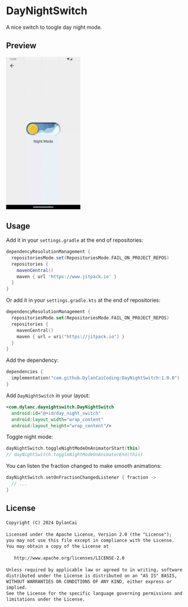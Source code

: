 # DayNightSwitch

A nice switch to toogle day night mode.

## Preview

<img src="./gif/DayNightSwitch.gif" width="40%"/>

## Usage

Add it in your `settings.gradle` at the end of repositories:

```groovy
dependencyResolutionManagement {
  repositoriesMode.set(RepositoriesMode.FAIL_ON_PROJECT_REPOS)
  repositories {
    mavenCentral()
    maven { url 'https://www.jitpack.io' }
  }
}
```

Or add it in your `settings.gradle.kts` at the end of repositories:

```kotlin
dependencyResolutionManagement {
  repositoriesMode.set(RepositoriesMode.FAIL_ON_PROJECT_REPOS)
  repositories {
    mavenCentral()
    maven { url = uri("https://jitpack.io") }
  }
}
```

Add the dependency:

```kotlin
dependencies {
  implementation("com.github.DylanCaiCoding:DayNightSwitch:1.0.0")
}
```

Add `DayNightSwitch` in your layout:

```xml
<com.dylanc.daynightswitch.DayNightSwitch
  android:id="@+id/day_night_switch"
  android:layout_width="wrap_content"
  android:layout_height="wrap_content"/>
```

Toggle night mode:

```kotlin
dayNightSwitch.toggleNightModeOnAnimatorStart(this)
// dayNightSwitch.toggleNightModeOnAnimatorEnd(this)
```

You can listen the fraction changed to make smooth animations:

```kotlin
dayNightSwitch.setOnFractionChangedListener { fraction ->
  // ...
}
```

## License

```
Copyright (C) 2024 DylanCai

Licensed under the Apache License, Version 2.0 (the "License");
you may not use this file except in compliance with the License.
You may obtain a copy of the License at

   http://www.apache.org/licenses/LICENSE-2.0

Unless required by applicable law or agreed to in writing, software
distributed under the License is distributed on an "AS IS" BASIS,
WITHOUT WARRANTIES OR CONDITIONS OF ANY KIND, either express or implied.
See the License for the specific language governing permissions and
limitations under the License.
```
